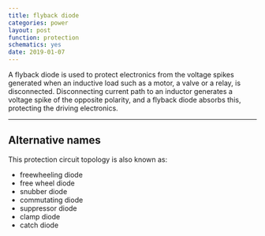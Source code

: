 ```yaml
---
title: flyback diode
categories: power
layout: post
function: protection
schematics: yes
date: 2019-01-07
---
```


A flyback diode is used to protect electronics from the voltage spikes generated when an inductive load such as a motor, a valve or a relay, is disconnected. 
Disconnecting current path to an inductor generates a voltage spike of the opposite polarity, and a flyback diode absorbs this, protecting the driving electronics.

---

## Alternative names

This protection circuit topology is also known as: 
* freewheeling diode
* free wheel diode
* snubber diode
* commutating diode
* suppressor diode
* clamp diode
* catch diode
